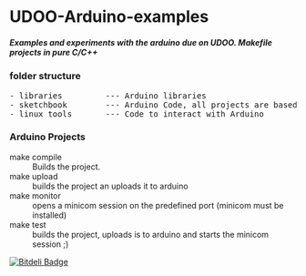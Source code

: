 UDOO-Arduino-examples
=====================

##### Examples and experiments with the arduino due on UDOO. Makefile projects in pure C/C++


### folder structure

<pre>
- libraries         --- Arduino libraries
- sketchbook        --- Arduino Code, all projects are based on Makefile
- linux_tools       --- Code to interact with Arduino 
</pre>

### Arduino Projects

<dl>
  <dt>make compile</dt>
  <dd>Builds the project.</dd>

  <dt>make upload</dt>
  <dd>builds the project an uploads it to arduino</dd>
  <dt>make monitor</dt>
  <dd>opens a minicom session on the predefined port (minicom must be installed)</dd>
  <dt>make test</dt>
  <dd>builds the project, uploads is to arduino and starts the minicom session ;)</dd>
</dl>


[![Bitdeli Badge](https://d2weczhvl823v0.cloudfront.net/SchnapsPeach/udoo-arduino-examples/trend.png)](https://bitdeli.com/free "Bitdeli Badge")


